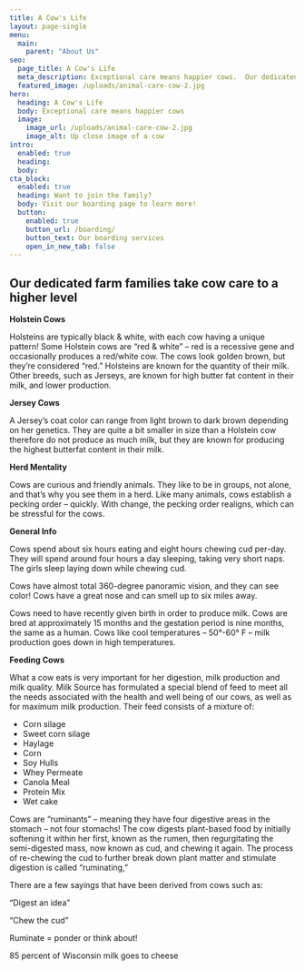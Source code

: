 ```yaml
---
title: A Cow's Life
layout: page-single
menu:
  main:
    parent: "About Us"
seo:
  page_title: A Cow's Life
  meta_description: Exceptional care means happier cows.  Our dedicated farm families take cow care to a higher level.
  featured_image: /uploads/animal-care-cow-2.jpg
hero:
  heading: A Cow's Life
  body: Exceptional care means happier cows
  image:
    image_url: /uploads/animal-care-cow-2.jpg
    image_alt: Up close image of a cow
intro:
  enabled: true
  heading:
  body:
cta_block:
  enabled: true
  heading: Want to join the family?
  body: Visit our boarding page to learn more!
  button:
    enabled: true
    button_url: /boarding/
    button_text: Our boarding services
    open_in_new_tab: false
---
```


## Our dedicated farm families take cow care to a higher level

**Holstein Cows**

Holsteins are typically black & white, with each cow having a unique pattern! Some Holstein cows are “red & white” – red is a recessive gene and occasionally produces a red/white cow. The cows look golden brown, but they’re considered “red.” Holsteins are known for the quantity of their milk. Other breeds, such as Jerseys, are known for high butter fat content in their milk, and lower production.

**Jersey Cows**

A Jersey’s coat color can range from light brown to dark brown depending on her genetics.  They are quite a bit smaller in size than a Holstein cow therefore do not produce as much milk, but they are known for producing the highest butterfat content in their milk.

**Herd Mentality**

Cows are curious and friendly animals. They like to be in groups, not alone, and that’s why you see them in a herd. Like many animals, cows establish a pecking order – quickly. With change, the pecking order realigns, which can be stressful for the cows. 

**General Info**

Cows spend about six hours eating and eight hours chewing cud per-day. They will spend around four hours a day sleeping, taking very short naps. The girls sleep laying down while chewing cud.

Cows have almost total 360-degree panoramic vision, and they can see color! Cows have a great nose and can smell up to six miles away.

Cows need to have recently given birth in order to produce milk. Cows are bred at approximately 15 months and the gestation period is nine months, the same as a human. Cows like cool temperatures – 50°-60° F – milk production goes down in high temperatures.

**Feeding Cows**

What a cow eats is very important for her digestion, milk production and milk quality. Milk Source has formulated a special blend of feed to meet all the needs associated with the health and well being of our cows, as well as for maximum milk production. Their feed consists of a mixture of:

* Corn silage
* Sweet corn silage
* Haylage
* Corn
* Soy Hulls
* Whey Permeate
* Canola Meal
* Protein Mix
* Wet cake

Cows are “ruminants” – meaning they have four digestive areas in the stomach – not four stomachs! The cow digests plant-based food by initially softening it within her first, known as the rumen, then regurgitating the semi-digested mass, now known as cud, and chewing it again. The process of re-chewing the cud to further break down plant matter and stimulate digestion is called “ruminating,”

There are a few sayings that have been derived from cows such as:

“Digest an idea”

“Chew the cud”

Ruminate = ponder or think about!

85 percent of Wisconsin milk goes to cheese